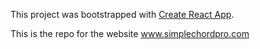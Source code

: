 This project was bootstrapped with [Create React App](https://github.com/facebook/create-react-app).

This is the repo for the website www.simplechordpro.com